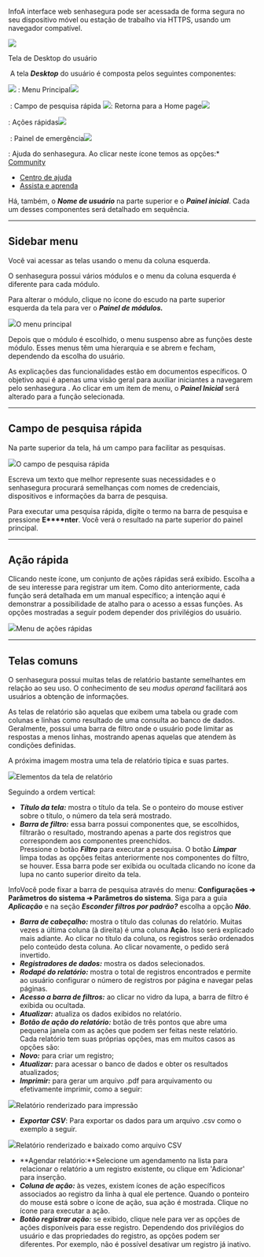 InfoA interface web senhasegura pode ser acessada de forma segura no seu dispositivo móvel ou estação de trabalho via HTTPS, usando um navegador compatível.  


![](https://cdn.document360.io/5a1d58df-64ce-42a2-8b23-688477d32f33/Images/Documentation/image-1664973261254.png)

Tela de Desktop do usuário

 A tela ***Desktop*** do usuário é composta pelos seguintes componentes:

![](https://cdn.document360.io/5a1d58df-64ce-42a2-8b23-688477d32f33/Images/Documentation/image-1664973329670.png) : Menu Principal![](https://cdn.document360.io/5a1d58df-64ce-42a2-8b23-688477d32f33/Images/Documentation/image-1664973397423.png)

 : Campo de pesquisa rápida ![](https://cdn.document360.io/5a1d58df-64ce-42a2-8b23-688477d32f33/Images/Documentation/image-1664973516952.png): Retorna para a Home page![](https://cdn.document360.io/5a1d58df-64ce-42a2-8b23-688477d32f33/Images/Documentation/image-1664973594366.png)

: Ações rápidas![](https://cdn.document360.io/5a1d58df-64ce-42a2-8b23-688477d32f33/Images/Documentation/image-1664973654680.png)

 : Painel de emergência![](https://cdn.document360.io/5a1d58df-64ce-42a2-8b23-688477d32f33/Images/Documentation/image-1664973720480.png)

: Ajuda do senhasegura. Ao clicar neste ícone temos as opções:* [Community](https://community.senhasegura.io/?utm_source=product&utm_medium=help&utm_campaign=help_center)
* [Centro de ajuda](https://docs.senhasegura.io/?utm_source=product&utm_medium=help&utm_campaign=help_center)
* [Assista e aprenda](https://www.youtube.com/channel/UCpDms35l3tcrfb8kZSpeNYw/videos)

Há, também, o ***Nome de usuário*** na parte superior e o ***Painel inicial***. Cada um desses componentes será detalhado em sequência.

---

## Sidebar menu

Você vai acessar as telas usando o menu da coluna esquerda. 

O senhasegura possui vários módulos e o menu da coluna esquerda é diferente para cada módulo. 

Para alterar o módulo, clique no ícone do escudo na parte superior esquerda da tela para ver o ***Painel de módulos.***  
  


![](https://cdn.document360.io/5a1d58df-64ce-42a2-8b23-688477d32f33/Images/Documentation/image-1668449065925.png)O menu principal 

Depois que o módulo é escolhido, o menu suspenso abre as funções deste módulo. Esses menus têm uma hierarquia e se abrem e fecham, dependendo da escolha do usuário. 

As explicações das funcionalidades estão em documentos específicos. O objetivo aqui é apenas uma visão geral para auxiliar iniciantes a navegarem pelo senhasegura . Ao clicar em um item de menu, o ***Painel Inicial*** será alterado para a função selecionada.



---

## Campo de pesquisa rápida

Na parte superior da tela, há um campo para facilitar as pesquisas. 

![](https://cdn.document360.io/5a1d58df-64ce-42a2-8b23-688477d32f33/Images/Documentation/image-1668448645094.png)O campo de pesquisa rápida 

Escreva um texto que melhor represente suas necessidades e o senhasegura procurará semelhanças com nomes de credenciais, dispositivos e informações da barra de pesquisa.

Para executar uma pesquisa rápida, digite o termo na barra de pesquisa e pressione **E****nter**. Você verá o resultado na parte superior do painel principal.



---

## Ação rápida

Clicando neste ícone, um conjunto de ações rápidas será exibido. Escolha a de seu interesse para registrar um item. Como dito anteriormente, cada função será detalhada em um manual específico; a intenção aqui é demonstrar a possibilidade de atalho para o acesso a essas funções. As opções mostradas a seguir podem depender dos privilégios do usuário.

  


![](https://cdn.document360.io/5a1d58df-64ce-42a2-8b23-688477d32f33/Images/Documentation/image-1664973916163.png)Menu de ações rápidas 



---

## Telas comuns

O senhasegura possui muitas telas de relatório bastante semelhantes em relação ao seu uso. O conhecimento de seu *modus operand* facilitará aos usuários a obtenção de informações.

As telas de relatório são aquelas que exibem uma tabela ou grade com colunas e linhas como resultado de uma consulta ao banco de dados. Geralmente, possui uma barra de filtro onde o usuário pode limitar as respostas a menos linhas, mostrando apenas aquelas que atendem às condições definidas.

A próxima imagem mostra uma tela de relatório típica e suas partes.

![](https://cdn.document360.io/5a1d58df-64ce-42a2-8b23-688477d32f33/Images/Documentation/image-1664983958829.png)Elementos da tela de relatório  

Seguindo a ordem vertical:

* ***Título da tela:*** mostra o título da tela. Se o ponteiro do mouse estiver sobre o título, o número da tela será mostrado.
* ***Barra de filtro:*** essa barra possui componentes que, se escolhidos, filtrarão o resultado, mostrando apenas a parte dos registros que correspondem aos componentes preenchidos.  
Pressione o botão ***Filtro*** para executar a pesquisa. O botão ***Limpar*** limpa todas as opções feitas anteriormente nos componentes do filtro, se houver. Essa barra pode ser exibida ou ocultada clicando no ícone da lupa no canto superior direito da tela.

InfoVocê pode fixar a barra de pesquisa através do menu: **Configurações ➔ Parâmetros do sistema ➔ Parâmetros do sistema**. Siga para a guia ***Aplicação*** e na seção ***Esconder filtros por padrão?*** escolha a opção ***Não***.

* ***Barra de cabeçalho:*** mostra o título das colunas do relatório. Muitas vezes a última coluna (à direita) é uma coluna **Ação**. Isso será explicado mais adiante. Ao clicar no título da coluna, os registros serão ordenados pelo conteúdo desta coluna. Ao clicar novamente, o pedido será invertido.
* ***Registradores de dados:*** mostra os dados selecionados.
* ***Rodapé do relatório:*** mostra o total de registros encontrados e permite ao usuário configurar o número de registros por página e navegar pelas páginas.
* ***Acesso a barra de filtros:*** ao clicar no vidro da lupa, a barra de filtro é exibida ou ocultada.
* ***Atualizar:*** atualiza os dados exibidos no relatório.
* ***Botão de ação do relatório:*** botão de três pontos que abre uma pequena janela com as ações que podem ser feitas neste relatório. Cada relatório tem suas próprias opções, mas em muitos casos as opções são:
* ***Novo:*** para criar um registro;
* ***Atualizar:*** para acessar o banco de dados e obter os resultados atualizados;
* ***Imprimir:*** para gerar um arquivo .pdf para arquivamento ou efetivamente imprimir, como a seguir:

  


  


![](https://cdn.document360.io/5a1d58df-64ce-42a2-8b23-688477d32f33/Images/Documentation/image-1664984030858.png)Relatório renderizado para impressão  

* ***Exportar CSV***: Para exportar os dados para um arquivo .csv como o exemplo a seguir.

![](https://cdn.document360.io/5a1d58df-64ce-42a2-8b23-688477d32f33/Images/Documentation/gerenciamento.png)Relatório renderizado e baixado como arquivo CSV  

* **Agendar relatório:**Selecione um agendamento na lista para relacionar o relatório a um registro existente, ou clique em 'Adicionar' para inserção.
* ***Coluna de ação:*** às vezes, existem ícones de ação específicos associados ao registro da linha à qual ele pertence. Quando o ponteiro do mouse está sobre o ícone de ação, sua ação é mostrada. Clique no ícone para executar a ação.
* ***Botão registrar ação:*** se exibido, clique nele para ver as opções de ações disponíveis para esse registro. Dependendo dos privilégios do usuário e das propriedades do registro, as opções podem ser diferentes. Por exemplo, não é possível desativar um registro já inativo.
